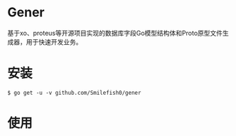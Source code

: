 # Gener

基于xo、proteus等开源项目实现的数据库字段Go模型结构体和Proto原型文件生成器，用于快速开发业务。

# 安装
```
$ go get -u -v github.com/Smilefish0/gener
```

# 使用